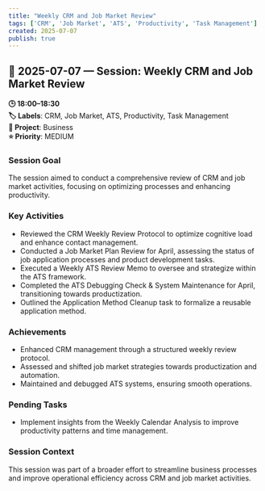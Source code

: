 ```yaml
---
title: "Weekly CRM and Job Market Review"
tags: ['CRM', 'Job Market', 'ATS', 'Productivity', 'Task Management']
created: 2025-07-07
publish: true
---
```


## 📅 2025-07-07 — Session: Weekly CRM and Job Market Review

**🕒 18:00–18:30**  
**🏷️ Labels**: CRM, Job Market, ATS, Productivity, Task Management  
**📂 Project**: Business  
**⭐ Priority**: MEDIUM  


### Session Goal
The session aimed to conduct a comprehensive review of CRM and job market activities, focusing on optimizing processes and enhancing productivity.

### Key Activities
- Reviewed the CRM Weekly Review Protocol to optimize cognitive load and enhance contact management.
- Conducted a Job Market Plan Review for April, assessing the status of job application processes and product development tasks.
- Executed a Weekly ATS Review Memo to oversee and strategize within the ATS framework.
- Completed the ATS Debugging Check & System Maintenance for April, transitioning towards productization.
- Outlined the Application Method Cleanup task to formalize a reusable application method.

### Achievements
- Enhanced CRM management through a structured weekly review protocol.
- Assessed and shifted job market strategies towards productization and automation.
- Maintained and debugged ATS systems, ensuring smooth operations.

### Pending Tasks
- Implement insights from the Weekly Calendar Analysis to improve productivity patterns and time management.

### Session Context
This session was part of a broader effort to streamline business processes and improve operational efficiency across CRM and job market activities.
